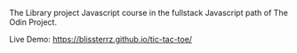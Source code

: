 The Library project Javascript course in the fullstack Javascript path of The Odin Project.  

Live Demo: https://blissterrz.github.io/tic-tac-toe/
